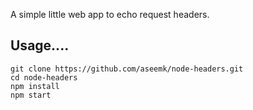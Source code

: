 A simple little web app to echo request headers.

## Usage....

```
git clone https://github.com/aseemk/node-headers.git
cd node-headers
npm install
npm start
```
